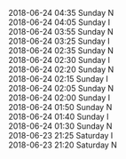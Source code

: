 2018-06-24 04:35 Sunday  N  
2018-06-24 04:05 Sunday  I  
2018-06-24 03:55 Sunday  N  
2018-06-24 03:25 Sunday  I  
2018-06-24 02:35 Sunday  N  
2018-06-24 02:30 Sunday  I  
2018-06-24 02:20 Sunday  N  
2018-06-24 02:15 Sunday  I  
2018-06-24 02:05 Sunday  N  
2018-06-24 02:00 Sunday  I  
2018-06-24 01:50 Sunday  N  
2018-06-24 01:40 Sunday  I  
2018-06-24 01:30 Sunday  N  
2018-06-23 21:25 Saturday  I  
2018-06-23 21:20 Saturday  N  
